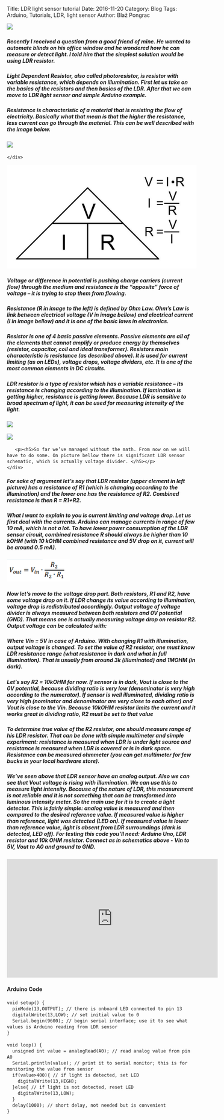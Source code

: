 Title: LDR light sensor tutorial
Date: 2016-11-20
Category: Blog
Tags: Arduino, Tutorials, LDR, light sensor
Author: Blaž Pongrac

<div class="jumbotron">

<div class="row">
    <div class="col-sm-4">
    <p><img class="img-responsive" src="/images/ldr-tutorial/image_1.jpg"></p>
    </div>
    <div class="col-sm-8">
        <p><h5>Recently I received a question from a good friend of mine. He wanted to automate blinds on his office window and he wondered how he can measure or detect light. I told him that the simplest solution would be using LDR resistor.</h5></p>
        <p><h5>Light Dependent Resistor, also called photoresistor, is resistor with variable resistance, which depends on illumination. First let us take on the basics of the resistors and then basics of the LDR. After that we can move to LDR light sensor and simple Arduino example.</h5></p>
    </div>
</div>



<div class="row">
    <div class="col-sm-8">
        <p><h5>Resistance is characteristic of a material that is resisting the flow of electricity. Basically what that mean is that the higher the resistance, less current can go through the material. This can be well described with the image below.</h5></p>  
    </div>
    <div class="col-sm-4">
        <p><img class="img-responsive" src="/images/ldr-tutorial/image_2.jpg"></p>
    
    </div>
</div>



<div class="row">
    <div class="col-sm-4">
        <p><img class="img-responsive" src="images/ldr-tutorial/image_3.jpg"</p>
    </div>
    <div class="col-sm-8">
        <p><h5>Voltage or difference in potential is pushing charge carriers (current flow) through the medium and resistance is the “opposite” force of voltage – it is trying to stop them from flowing.</h5></p>
        <p><h5>Resistance (R in image to the left) is defined by Ohm Law. Ohm’s Law is link between electrical voltage (V in image bellow) and electrical current (I in image bellow) and it is one of the basic laws in electronics.</h5></p>
    </div>
</div>



<div class="row">
    <div class="col-sm-12">
      <p><h5>Resistor is one of 4 basic passive elements. Passive elements are all of the elements that cannot amplify or produce energy by themselves (resistor, capacitor, coil and ideal transformer). Resistors main characteristic is resistance (as described above). It is used for current limiting (as on LEDs), voltage drops, voltage dividers, etc. It is one of the most common elements in DC circuits.</h5></p>
    </div>
</div>


<div class="row">
    <div class="col-sm-8">
    <p><h5>LDR resistor is a type of resistor which has a variable resistance – its resistance is changing according to the illumination. If lamination is getting higher, resistance is getting lower. Because LDR is sensitive to broad spectrum of light, it can be used for measuring intensity of the light.</h5> </p>
    </div>
    <div class="col-sm-4">
        <p><img src="/images/ldr-tutorial/image_4.jpg"</p>
    </div>
</div>


<div class="row">
    <div class="col-sm-4">
        <p><img class="img-responsive" src="/images/ldr-tutorial/image_5.jpg"</p>
    </div>
    <div class="col-sm-8">
       
       <p><h5>So far we’ve managed without the math. From now on we will have to do some. On picture bellow there is significant LDR sensor schematic, which is actually voltage divider. </h5></p>
    </div>
</div>

<div class="row">
    <div class="col-sm-12">
        <p><h5>For sake of argument let’s say that LDR resistor (upper element in left picture) has a resistance of R1 (which is changing according to the illumination) and the lower one has the resistance of R2. Combined resistance is then R = R1+R2.</h5></p>
        <p><h5>What I want to explain to you is current limiting and voltage drop. Let us first deal with the currents. Arduino can manage currents in range of few 10 mA, which is not a lot. To have lower power consumption of the LDR sensor circuit, combined resistance R should always be higher than 10 kOHM (with 10 kOHM combined resistance and 5V drop on it, current will be around 0.5 mA).</h5></p>
    </div>
</div>

<div class="row">
    <div class="col-sm-4">
        <p><img class="img-responsive" src="images/ldr-tutorial/formula.png"</p>
    </div>
    <div class="col-sm-8">
       <p><h5>Now let’s move to the voltage drop part. Both resistors, R1 and R2, have some voltage drop on it. If LDR change its value according to illumination, voltage drop is redistributed accordingly. Output voltage of voltage divider is always measured between both resistors and 0V potential (GND). That means one is actually measuring voltage drop on resistor R2. Output voltage can be calculated with: </h5></p>
    </div>
</div>

<div class="row">
    <div class="col-sm-12">
        <p><h5>Where Vin = 5V in case of Arduino. With changing R1 with illumination, output voltage is changed. To set the value of R2 resistor, one must know LDR resistance range (what resistance in dark and what in full illumination). That is usually from around 3k (illuminated) and 1MOHM (in dark). </h5></p>
        <p><h5>Let’s say R2 = 10kOHM for now. If sensor is in dark, Vout is close to the 0V potential, because dividing ratio is very low (denominator is very high according to the numerator). If sensor is well illuminated, dividing ratio is very high (nominator and denominator are very close to each other) and Vout is close to the Vin. Because 10kOHM resistor limits the current and it works great in dividing ratio, R2 must be set to that value</h5></p>
        <p><h5>To determine true value of the R2 resistor, one should measure range of his LDR resistor. That can be done with simple multimeter and simple experiment: resistance is measured when LDR is under light source and resistance is measured when LDR is covered or is in dark space. Resistance can be measured ohmmeter (you can get multimeter for few bucks in your local hardware store).</h5></p>
    </div>
</div>

<div class="row">
    <div class="col-sm-12" "small">
        <p><h5>We’ve seen above that LDR sensor have an analog output. Also we can see that Vout voltage is rising with illumination. We can use this to measure light intensity. Because of the nature of LDR, this measurement is not reliable and it is not something that can be transformed into luminous intensity meter. So the main use for it is to create a light detector. This is fairly simple: analog value is measured and then compared to the desired reference value. If measured value is higher than reference, light was detected (LED on). If measured value is lower than reference value, light is absent from LDR surroundings (dark is detected, LED off). For testing this code you’ll need: Arduino Uno, LDR resistor and 10k OHM resistor. Connect as in schematics above - Vin to 5V, Vout to A0 and ground to GND.</h5> </p>
    </div>
</div>

<center><iframe width="560" height="315" src="https://www.youtube.com/embed/zfpYheCEqbc" frameborder="0" allowfullscreen></iframe></center>

<h4>Arduino Code</h4>

```
void setup() {
  pinMode(13,OUTPUT); // there is onboard LED connected to pin 13
  digitalWrite(13,LOW); // set initial value to 0
  Serial.begin(9600); // begin serial interface; use it to see what values is Arduino reading from LDR sensor
}

void loop() {
  unsigned int value = analogRead(A0); // read analog value from pin A0
  Serial.println(value); // print it to serial monitor; this is for monitoring the value from sensor
  if(value>400){ // if light is detected, set LED
    digitalWrite(13,HIGH);
  }else{ // if light is not detected, reset LED
    digitalWrite(13,LOW);
  }
  delay(1000); // short delay, not needed but is convenient
}
```
</div>